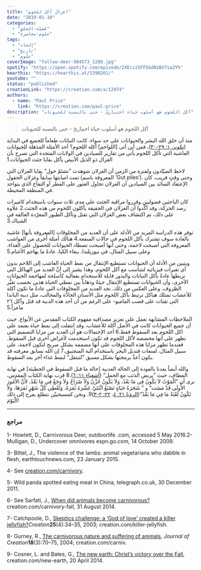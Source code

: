 ```yaml
---
title: "غزال آكل للحوم!"
date: "2019-01-10"
categories:
  - "قضيّة-الخلق"
  - "علوم-معاصرة"
tags:
  - "إلحاد"
  - "تاريخ"
  - "علوم"
coverImage: "fallow-deer-984573_1280.jpg"
spotify: "https://open.spotify.com/episode/2XEczz5FFSGdNzBV7sa2Yh"
hearthis: "https://hearthis.at/5390201/"
youtube: ""
status: "published"
creationLink: "https://creation.com/a/12974"
authors:
  - name: "Paul Price"
    link: "https://creation.com/paul-price"
description: "أكل اللحوم هو أسلوب حياة اختياريّ - حتى بالنسبة للحيونات"
---
```


> أكل اللحوم هو أسلوب حياة اختياريّ - حتى بالنسبة للحيونات

منذ أن خلق الله البشر والحيوانات على حد سواء، كانت النباتات طعاماً للجميع في البداية ([تكوين ١: ٢٩-٣٠](https://biblia.com/bible/ar-vandyke/Ge1.29-30))، فمن أين أتى \[اللواحم\] أكلة اللحوم؟ أحد الأمثلة المذهلة للحيوانات العاشبة التي تأكل اللحوم يأتي من تقارير للصيادين في الولايات المتحدة التي تصرح بأن الغزال ذو الذيل الأبيض يأكل بقايا جثث الحيوانات.1

لاحظ الصيّادون ولفترة من الزمن أن الغزلان شوهدت ”تشتَمّ حول“ بقايا الغزلان التي تمت اصابتها سابقاً وغزلان الحقول (المعروفة باسم ’Gut piles‘). وحتى وقتٍ قريب، كان الإعتقاد السائد بين الصيادين أن الغزلان تحاول العثور على الفطر أو التفاح الذي يتواجد في المنطقة المحيطة.

كان الباحثين فضوليين وقرروا مراقبة الجثث على مدى ثلاث سنوات باستخدام كاميرات رصد الحركة، وقد أكَّدوا أن الغزلان في الحقيقة يأكلون اللحوم من هذه الجثث.2 علاوة على ذلك، تم اكتشاف بعض الغزلان التي تقتل وتأكل الطيور المغرّدة العالقة في الشباك.3

توفر هذه الدراسة المزيد من الأدلة على أن العديد من المخلوقات \[المعروفة بأنها\] عاشبة بالعادة سوف تشترك بأكل اللحوم في حالات المنفعة.4 هنالك أمثلة أُخرى من العواشب المعروفة التي أصبحت لاحمة، وحتى أنها أصبحت تصطاد الحيوانات للحصول على الغذاء. وعلى سبيل المثال، في نيوزيلندا، ببغاء الكيا، عادةً ما يهاجم الأغنام.5

ويتبين من الأدلة أن الحيوانات تستطيع الإنتقال من نمط الحياة العاشب إلى اللاحم بدون أي تغيرات فيزيائية لتتناسب مع أكل اللحوم. وهذا يشير إلى أنَّ العديد من الهياكل التي نربطها عادةً بأكل النباتات والبذور قابلة للاستخدام بفعالية كأسلحة لمهاجمة الحيوانات الأخرى، وأن الحيوانات تستطيع الإنتقال جيئةً وذهاباً بين نمطي الحياة هذين بحسب تغيُّر الظروف. وعلى العكس من ذلك، نجد العديد من المخلوقات التي عادةً ما تكون آكلة للأعشاب تمتلك هياكل ترتبط بأكل اللحوم مثل الأسنان الحادَّة والمخالب، مثل دببة الباندا التي تقتات على قصب المامبو- على الرغم من أن أحد هذه الدببة قد قتل وأكل ٢٦ ماعزاً.5

الملاحظات المشابهة تعمل على تعزيز مصداقية مفهوم الكتاب المقدس عن الأنواع. حيث أن جميع الحيوانات كانت في الأصل آكلة للأعشاب، وقد انتقلت إلى نمط حياة يعتمد على اكل اللحوم بعد السقوط فقط.6 أحد الإحتمالات هو أن العديد من مزايا التصميم التي تظهر على أنها مخصصة لأكل اللحوم قد تكون استخدمت لأغراض أخرى قبل السقوط. فعندما تظهر مزايا هذه المخلوقات على أنها مصممة بشكل صريح لتكون لاحمة، على سبيل المثال، لسعات قنديل البحر باستخدام آلية المنجنيق،7 إن الله بسابق معرفته قد يكون أعدَّ برمجتها بشكل مسبق ”لتنتقل“ لنمط غذاء آخر بعد السقوط.

والله أيضاً يعدنا بالعودة إلى الحالة العدنية \[حالة ما قبل السقوط في الخطيئة\] في نهاية المطاف، حيث ”يربض الذئب مع الحمل“ ([أشعياء ١١: ٦](https://biblia.com/bible/ar-vandyke/Is11.6)).8 قرب نهاية الكتاب المقدس، نرى أن ”الْمَوْتُ لاَ يَكُونُ فِي مَا بَعْدُ، وَلاَ يَكُونُ حُزْنٌ وَلاَ صُرَاخٌ وَلاَ وَجَعٌ فِي مَا بَعْدُ، لأَنَّ الأُمُورَ الأُولَى قَدْ مَضَت“ و ” شَجَرَةُ حَيَاةٍ تَصْنَعُ اثْنَتَيْ عَشْرَةَ ثَمَرَةً، وَتُعْطِي كُلَّ شَهْرٍ ثَمَرَهَا، وَلاَ تَكُونُ لَعْنَةٌ مَا فِي مَا بَعْدُ“([الرؤيا ٢١: ٤](https://biblia.com/bible/ar-vandyke/Re21.4)، [٢٢: ٢-٣](https://biblia.com/bible/ar-vandyke/Re22.2-3))9. ونحن كمسيحييّن نتطلع بفرح إلى ذلك الْيَوْمَ!

---

### مراجع

1- Howlett, D., Carnivorous Deer, outdoorlife .com, accessed 5 May 2016.2- Mulligan, D., Undercover omnivores espn.go.com, 14 October 2009.

3- Bittel, J., The violence of the lambs: animal vegetarians who dabble in flesh, earthtouchnews.com, 23 January 2015.

4- See [creation.com/carnivory](https://creation.com/death-and-suffering-questions-and-answers#carnivory).

5- Wild panda spotted eating meat in China, telegraph.co.uk, 30 December 2011.

6- See Sarfati, J., [When did animals become carnivorous?](https://creation.com/animal-carnivory-began-at-fall) creation.com/carnivory-fall, 31 August 2014.

7- Catchpoole, D., [Skeptics challenge: a ‘God of love’ created a killer jellyfish?](https://creation.com/skeptics-challenge-a-god-of-love-created-a-killer-jellyfish)_Creation_**25**(4):34–35, 2003; creation.com/killer-jellyfish.

8- Gurney, R., [The carnivorous nature and suffering of animals](https://creation.com/the-carnivorous-nature-and-suffering-of-animals), _Journal of Creation_**18**(3):70–75, 2004; creation.com/carniv.

9- Cosner, L. and Bates, G., [The new earth: Christ’s victory over the Fall](https://creation.com/new-earth), creation.com/new-earth, 20 April 2014.
